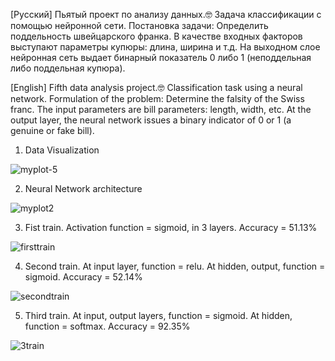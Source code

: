 [Русский]
Пьятый проект по анализу данных.🤓
Задача классификации с помощью нейронной сети.
Постановка задачи: 
Определить поддельность швейцарского франка.
В качестве входных факторов выступают параметры купюры: длина, ширина и т.д. На выходном слое нейронная сеть выдает бинарный показатель 0 либо 1 (неподдельная  либо поддельная купюра).

[English]
Fifth data analysis project.🤓
Classification task using a neural network.
Formulation of the problem:
Determine the falsity of the Swiss franc.
The input parameters are bill parameters: length, width, etc. At the output layer, the neural network issues a binary indicator of 0 or 1 (a genuine or fake bill).


1.  Data Visualization

![myplot-5](https://user-images.githubusercontent.com/47052805/58955869-ac34b600-87a5-11e9-9a8f-62b2f5272f6f.png)

2.  Neural Network architecture 

![myplot2](https://user-images.githubusercontent.com/47052805/58955870-ad65e300-87a5-11e9-9fb8-7163d28a963e.png)

3.  Fist train. Activation function = sigmoid, in 3 layers. Accuracy = 51.13%

![firsttrain](https://user-images.githubusercontent.com/47052805/58956885-249c7680-87a8-11e9-8b67-fa755368bcf6.png)

4.  Second train. At input layer, function = relu. At hidden, output, function = sigmoid. Accuracy = 52.14%

![secondtrain](https://user-images.githubusercontent.com/47052805/58956891-29612a80-87a8-11e9-9551-8cff90cd07e2.png)

5.  Third train. At input, output layers, function = sigmoid. At hidden, function = softmax. Accuracy = 92.35%

![3train](https://user-images.githubusercontent.com/47052805/58956900-2f570b80-87a8-11e9-9957-a5a5882092cb.png)
